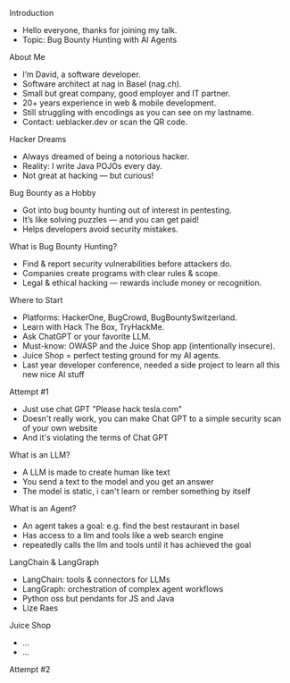Introduction

* Hello everyone, thanks for joining my talk.
* Topic: Bug Bounty Hunting with AI Agents

About Me

* I’m David, a software developer.
* Software architect at nag in Basel (nag.ch).
* Small but great company, good employer and IT partner.
* 20+ years experience in web & mobile development.
* Still struggling with encodings as you can see on my lastname.
* Contact: ueblacker.dev or scan the QR code.

Hacker Dreams

* Always dreamed of being a notorious hacker.
* Reality: I write Java POJOs every day.
* Not great at hacking — but curious!

Bug Bounty as a Hobby

* Got into bug bounty hunting out of interest in pentesting.
* It’s like solving puzzles — and you can get paid!
* Helps developers avoid security mistakes.

What is Bug Bounty Hunting?

* Find & report security vulnerabilities before attackers do.
* Companies create programs with clear rules & scope.
* Legal & ethical hacking — rewards include money or recognition.

Where to Start

* Platforms: HackerOne, BugCrowd, BugBountySwitzerland.
* Learn with Hack The Box, TryHackMe.
* Ask ChatGPT or your favorite LLM.
* Must-know: OWASP and the Juice Shop app (intentionally insecure).
* Juice Shop = perfect testing ground for my AI agents.
* Last year developer conference, needed a side project to learn all this new nice AI stuff

Attempt #1

* Just use chat GPT "Please hack tesla.com"
* Doesn't really work, you can make Chat GPT to a simple security scan of your own website
* And it's violating the terms of Chat GPT

What is an LLM?

* A LLM is made to create human like text
* You send a text to the model and you get an answer
* The model is static, i can't learn or rember something by itself 

What is an Agent?

* An agent takes a goal: e.g. find the best restaurant in basel
* Has access to a llm and tools like a web search engine
* repeatedly calls the llm and tools until it has achieved the goal

LangChain & LangGraph

* LangChain: tools & connectors for LLMs
* LangGraph: orchestration of complex agent workflows
* Python oss but pendants for JS and Java
* Lize Raes

Juice Shop
* ...
* ...

Attempt #2


